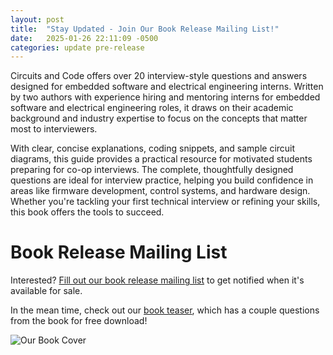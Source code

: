 ```yaml
---
layout: post
title:  "Stay Updated - Join Our Book Release Mailing List!"
date:   2025-01-26 22:11:09 -0500
categories: update pre-release
---
```

Circuits and Code offers over 20 interview-style questions and answers designed for embedded software and electrical engineering interns. Written by two authors with experience hiring and mentoring interns for embedded software and electrical engineering roles, it draws on their academic background and industry expertise to focus on the concepts that matter most to interviewers.

With clear, concise explanations, coding snippets, and sample circuit diagrams, this guide provides a practical resource for motivated students preparing for co-op interviews. The complete, thoughtfully designed questions are ideal for interview practice, helping you build confidence in areas like firmware development, control systems, and hardware design. Whether you're tackling your first technical interview or refining your skills, this book offers the tools to succeed.

# Book Release Mailing List
Interested? [Fill out our book release mailing list](https://forms.gle/Shu5uJJNAJduUjna6) to get notified when it's available for sale.

In the mean time, check out our <a href="{{ '/teaser/' | relative_url }}">book teaser</a>, which has a couple questions from the book for free download!

![Our Book Cover](https://raw.githubusercontent.com/circuits-and-code/website/refs/heads/main/assets/images/cover.jpg)